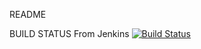 README

BUILD STATUS From Jenkins
[![Build Status](http://localhost:8080/job/AndroidTest/badge/icon)](http://localhost:8080/job/AndroidTest)
